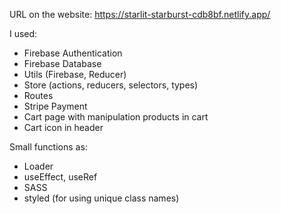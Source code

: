 URL on the website: https://starlit-starburst-cdb8bf.netlify.app/

I used:
- Firebase Authentication
- Firebase Database
- Utils (Firebase, Reducer)
- Store (actions, reducers, selectors, types)
- Routes
- Stripe Payment
- Cart page with manipulation products in cart
- Cart icon in header

Small functions as:
- Loader
- useEffect, useRef
- SASS
- styled (for using unique class names)
